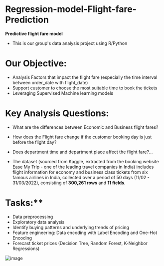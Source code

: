 # Regression-model-Flight-fare-Prediction
**Predictive flight fare model**
- This is our group's data analysis project using R/Python
# Our Objective:
- Analysis Factors that impact the flight fare (especially the time interval between order_date with flight_date)
- Support customer to choose the most suitable time to book the tickets
- Leveraging Supervised Machine learning models
# Key Analysis Questions:
- What are the differences between Economic and Business flight fares?
- How does the Flight fare change if the customer booking day is just before the flight day?
- Does department time and department place affect the flight fare?...

- The dataset (sourced from Kaggle, extracted from the booking website Ease My Trip - one of the leading travel companies in India) includes flight information for economy and business class tickets from six famous airlines in India, collected over a period of 50 days (11/02 - 31/03/2022), consisting of **300,261 rows** and **11 fields**.

# Tasks:**
- Data preprocessing
- Exploratory data analysis
- Identify buying patterns and underlying trends of pricing
- Feature engineering: Data encoding with Label Encoding and One-Hot Encoding
- Forecast ticket prices (Decision Tree, Random Forest, K-Neighbor Regressions)

![image](https://github.com/baotram237/flightfareprediction/assets/82713550/5d151f0c-cd86-407e-9e50-987f2706c3e8)

